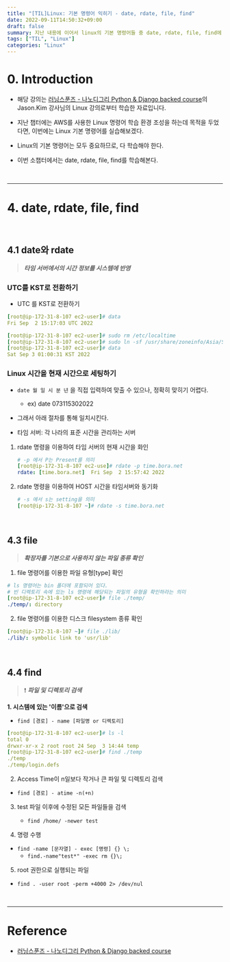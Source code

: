 ```yaml
---
title: "[TIL]Linux: 기본 명령어 익히기 - date, rdate, file, find"
date: 2022-09-11T14:50:32+09:00
draft: false
summary: 지난 내용에 이어서 linux의 기본 명령어들 중 date, rdate, file, find에 대해 학습해본다.
tags: ["TIL", "Linux"]
categories: "Linux"
---
```


# 0. Introduction

- 해당 강의는 [러닝스푼즈 - 나노디그리 Python & Django backed course](https://learningspoons.com/course/detail/django-backend/)의 Jason.Kim 강사님의 Linux 강의로부터 학습한 자료입니다.

- 지난 챕터에는 AWS를 사용한 Linux 명령어 학습 환경 조성을 하는데 목적을 두었다면, 이번에는 Linux 기본 명령어를 실습해보겠다.

- Linux의 기본 명령어는 모두 중요하므로, 다 학습해야 한다.

- 이번 소챕터에서는 date, rdate, file, find를 학습해본다.  

&nbsp;

---

# 4. date, rdate, file, find

&nbsp;

## 4.1 date와 rdate

> **_타임 서버에서의 시간 정보를 시스템에 반영_**


### UTC를 KST로 전환하기

- UTC 를 KST로 전환하기

```yml
[root@ip-172-31-8-107 ec2-user]# data
Fri Sep  2 15:17:03 UTC 2022 

[root@ip-172-31-8-107 ec2-user]# sudo rm /etc/localtime
[root@ip-172-31-8-107 ec2-user]# sudo ln -sf /usr/share/zoneinfo/Asia/Seoul /etc/localtime
[root@ip-172-31-8-107 ec2-user]# data
Sat Sep 3 01:00:31 KST 2022
```

### Linux 시간을 현재 시간으로 세팅하기 

- `date 월 일 시 분 년` 을 직접 입력하여 맞출 수 있으나, 정확히 맞히기 어렵다. 
    - ex) date 073115302022

- 그래서 아래 절차를 통해 일치시킨다.

- 타임 서버: 각 나라의 표준 시간을 관리하는 서버  

1. rdate 명령을 이용하여 타임 서버의 현재 시간을 화인  
    
    ```yml
    # -p 에서 P는 Present를 의미
    [root@ip-172-31-8-107 ec2-use]# rdate -p time.bora.net
    rdate: [time.bora.net]	Fri Sep  2 15:57:42 2022
    ```

2. rdate 명령을 이용하여 HOST 시간을 타임서버와 동기화  

    ```yml
    # -s 에서 s는 setting을 의미 
    [root@ip-172-31-8-107 ~]# rdate -s time.bora.net
    ```


&nbsp;

## 4.3 file

> **_확장자를 기본으로 사용하지 않는 파일 종류 확인_**

1. file 명령어를 이용한 파일 유형[type] 확인  

```yml
# ls 명령어는 bin 폴더에 포함되어 있다. 
# 빈 디렉토리 속에 있는 ls 명령에 해당되는 파일의 유형을 확인하라는 의미
[root@ip-172-31-8-107 ec2-user]# file ./temp/
./temp/: directory
```

2. file 명령어를 이용한 디스크 filesystem 종류 확인  

```yml
[root@ip-172-31-8-107 ~]# file ./lib/
./lib/: symbolic link to 'usr/lib'
```

&nbsp;

## 4.4 find

> ❗️ **_파일 및 디렉토리 검색_**

**1. 시스템에 있는 '이름'으로 검색**

- `find [경로] - name [파일명 or 디렉토리]`


```yml
[root@ip-172-31-8-107 ec2-user]# ls -l
total 0
drwxr-xr-x 2 root root 24 Sep  3 14:44 temp
[root@ip-172-31-8-107 ec2-user]# find ./temp 
./temp
./temp/login.defs
```

2. Access Time이 n일보다 작거나 큰 파일 및 디렉토리 검색  

- `find [경로] - atime -n(+n)`


3. test 파일 이후에 수정된 모든 파일들을 검색

    - `find /home/ -newer test`


4. 명령 수행

- `find -name [문자열] - exec [명령] {} \;`
    - `find.-name"test*" -exec rm {}\;`


5. root 권한으로 실행되는 파일

- `find . -user root -perm +4000 2> /dev/nul`




&nbsp;

---
# Reference

- [러닝스푼즈 - 나노디그리 Python & Django backed course](https://learningspoons.com/course/detail/django-backend/)